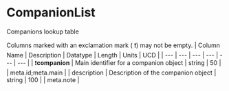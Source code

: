 # CompanionList
Companions lookup table


Columns marked with an exclamation mark ( :exclamation:) may not be empty.
| Column Name | Description | Datatype | Length | Units  | UCD |
| --- | --- | --- | --- | --- | --- |
| :exclamation:**companion** | Main identifier for a companion object | string | 50 |  | meta.id;meta.main  |
| description | Description of the companion object | string | 100 |  | meta.note  |

